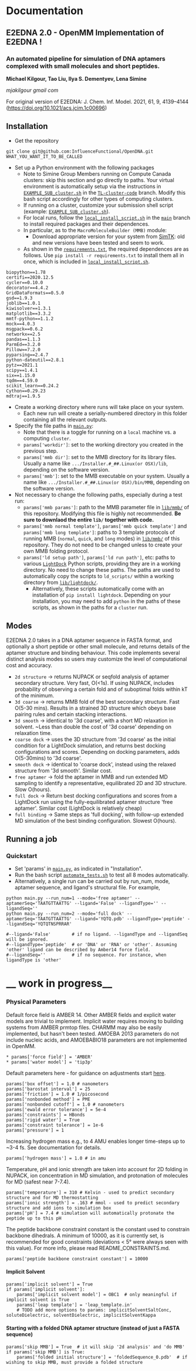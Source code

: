 # Documentation
## E2EDNA 2.0 - OpenMM Implementation of E2EDNA !

### An automated pipeline for simulation of DNA aptamers complexed with small molecules and short peptides.

**Michael Kilgour, Tao Liu, Ilya S. Dementyev, Lena Simine**

_mjakilgour gmail com_

For original version of E2EDNA: J. Chem. Inf. Model. 2021, 61, 9, 4139–4144 (https://doi.org/10.1021/acs.jcim.1c00696)

## Installation
* Get the repository
```
git clone git@github.com:InfluenceFunctional/OpenDNA.git WHAT_YOU_WANT_IT_TO_BE_CALLED
```
* Set up a Python environment with the following packages
  * Note to Simine Group Members running on Compute Canada clusters: skip this section and go directly to paths. Your virtual environment is automatically setup via the instructions in [``EXAMPLE_SUB_cluster.sh``](https://github.com/InfluenceFunctional/OpenDNA/blob/TL-cluster-code/EXAMPLE_SUB_cluster.sh) in the [``TL-cluster-code``](https://github.com/InfluenceFunctional/OpenDNA/tree/TL-cluster-code) branch. Modify this bash script accordingly for other types of computing clusters.
  * If running on a cluster, customize your submission shell script (example: [``EXAMPLE_SUB_cluster.sh``](https://github.com/InfluenceFunctional/OpenDNA/blob/TL-cluster-code/EXAMPLE_SUB_cluster.sh)). 
  * For local runs, follow the [``local_install_script.sh``](https://github.com/InfluenceFunctional/OpenDNA/blob/main/local_install_script.sh) in the [``main``](https://github.com/InfluenceFunctional/OpenDNA) branch to install required packages and their dependences.
  * In particular, as to the ``MacroMoleculeBuilder (MMB)`` module:
    * Download appropriate version for your system from [SimTK](https://simtk.org/projects/rnatoolbox): old and new versions have been tested and seem to work.
  * As shown in the [``requirements.txt``](https://github.com/InfluenceFunctional/OpenDNA/blob/main/requirements.txt), the required dependences are as follows. Use ``pip install -r requirements.txt`` to install them all in once, which is included in [``local_install_script.sh``](https://github.com/InfluenceFunctional/OpenDNA/blob/main/local_install_script.sh).
```
biopython==1.78
certifi==2020.12.5
cycler==0.10.0
decorator==4.4.2
GridDataFormats==0.5.0
gsd==1.9.3
joblib==1.0.1
kiwisolver==1.3.1
matplotlib==3.3.2
mmtf-python==1.1.2
mock==4.0.3
msgpack==0.6.2
networkx==2.5
pandas==1.1.3
ParmEd==3.2.0
Pillow==7.2.0
pyparsing==2.4.7
python-dateutil==2.8.1
pytz==2021.1
scipy==1.4.1
six==1.15.0
tqdm==4.59.0
scikit_learn==0.24.2
Cython==0.29.23
mdtraj==1.9.5
```
* Create a working directory where runs will take place on your system.
  * Each new run will create a serially-numbered directory in this folder containing all the relevant outputs.
* Specify the file paths in [``main.py``](https://github.com/InfluenceFunctional/OpenDNA/blob/main/main.py):
  * Note that there is a toggle for running on a ``local`` machine vs. a computing ``cluster``.
  * ``params['workdir']``: set to the working directory you created in the previous step.
  * ``params['mmb dir']``: set to the MMB directory for its library files. Usually a name like ``.../Installer.#_##.Linux(or OSX)/lib``, depending on the software version.
  * ``params['mmb']``: set to the MMB executable on your system. Usually a name like ``.../Installer.#_##.Linux(or OSX)/bin/MMB``, depending on the software version.
* Not necessary to change the following paths, especially during a test run:
  * ``params['mmb params']``: path to the MMB parameter file in [``lib/mmb/``](https://github.com/InfluenceFunctional/OpenDNA/tree/main/lib/mmb) of this repository. Modifying this file is highly not recommended. **Be sure to downlaod the entire ``lib/`` together with code.**
  * ``params['mmb normal template']``, ``params['mmb quick template']`` and ``params['mmb long template']``: paths to 3 template protocols of running MMB (``normal``, ``quick``, and ``long`` modes) in [``lib/mmb/``](https://github.com/InfluenceFunctional/OpenDNA/tree/main/lib/mmb) of this repository. They do not need to be changed unless to create your own MMB folding protocol.
  * ``params['ld setup path']``, ``params['ld run path']``, etc: paths to various [``LightDock``](https://lightdock.org/) Python scripts, providing they are in a working directory. No need to change these paths. The paths are used to automatically copy the scripts to ``ld_scripts/`` within a working directory from [``lib/lightdock/``](https://github.com/InfluenceFunctional/OpenDNA/tree/main/lib/lightdock).
    * Alternatively, these scripts automatically come with an installation of ``pip install lightdock``. Depending on your installation, you may need to add ``python`` in the paths of these scripts, as shown in the paths for a ``cluster`` run.


## Modes
E2EDNA 2.0 takes in a DNA aptamer sequence in FASTA format, and optionally a short peptide or other small molecule, and returns details of the aptamer structure and binding behaviour.
This code implements several distinct analysis modes so users may customize the level of computational cost and accuracy.

* `2d structure` &rarr; returns NUPACK or seqfold analysis of aptamer secondary structure. Very fast, O(<1s). If using NUPACK, includes probability of observing a certain fold and of suboptimal folds within kT of the minimum.
* `3d coarse` &rarr; returns MMB fold of the best secondary structure. Fast O(5-30 mins). Results in a strained 3D structure which obeys base pairing rules and certain stacking interactions.
* `3d smooth` &rarr; identical to '3d coarse', with a short MD relaxation in solvent. ~Less than double the cost of '3d coarse' depending on relaxation time.
* `coarse dock` &rarr; uses the 3D structure from '3d coarse' as the initial condition for a LightDock simulation, and returns best docking configurations and scores. Depending on docking parameters, adds O(5-30mins) to '3d coarse'.
* `smooth dock` &rarr; identical to 'coarse dock', instead using the relaxed structure from '3d smooth'. Similar cost. 
* `free aptamer` &rarr; fold the aptamer in MMB and run extended MD sampling to identify a representative, equilibrated 2D and 3D structure. Slow O(hours).
* `full dock` &rarr; Return best docking configurations and scores from a LightDock run using the fully-equilibrated aptamer structure 'free aptamer'. Similar cost (LightDock is relatively cheap)
* `full binding` &rarr; Same steps as 'full docking', with follow-up extended MD simulation of the best binding configuration. Slowest O(hours).


## Running a job

### Quickstart
* Set 'params' in [``main.py``](https://github.com/InfluenceFunctional/OpenDNA/blob/main/main.py), as indicated in "Installation".
* Run the bash script [``automate_tests.sh``](https://github.com/InfluenceFunctional/OpenDNA/blob/main/automate_tests.sh) to test all 8 modes automatically.
* Alternatively, a single run can be carried out by run_num, mode, aptamer sequence, and ligand's structural file. For example,
```
python main.py --run_num=1 --mode='free aptamer' --aptamerSeq='TAATGTTAATTG' --ligand='False' --ligandType='' --ligandSeq=''
python main.py --run_num=2 --mode='full dock' --aptamerSeq='TAATGTTAATTG' --ligand='YQTQ.pdb' --ligandType='peptide' --ligandSeq='YQTQTNSPRRAR'
    
#--ligand='False'        # if no ligand. --ligandType and --ligandSeq will be ignored.
#--ligandType='peptide'  # or 'DNA' or 'RNA' or 'other'. Assuming 'other' ligand can be described by Amber14 force field.
#--ligandSeq=''          # if no sequence. For instance, when ligandType is 'other'

```

# __ work in progress__

### Physical Parameters

Default force field is AMBER 14. Other AMBER fields and explicit water models are trivial to implement. Implicit water requires moving to building systems from AMBER prmtop files. CHARMM may also be easily implemented, but hasn't been tested. AMOEBA 2013 parameters do not include nucleic acids, and AMOEBABIO18 parameters are not implemented in OpenMM.  
```
* params['force field'] = 'AMBER'
* params['water model'] = 'tip3p'
```

Default parameters here - for guidance on adjustments start [here](http://docs.openmm.org/latest/userguide/application.html).

```
params['box offset'] = 1.0 # nanometers
params['barostat interval'] = 25
params['friction'] = 1.0 # 1/picosecond
params['nonbonded method'] = PME
params['nonbonded cutoff'] = 1.0 # nanometers
params['ewald error tolerance'] = 5e-4
params['constraints'] = HBonds
params['rigid water'] = True
params['constraint tolerance'] = 1e-6
params['pressure'] = 1 
```

Increasing hydrogen mass e.g., to 4 AMU enables longer time-steps up to ~3-4 fs. See documentation for details.

```
params['hydrogen mass'] = 1.0 # in amu
```

Temperature, pH and ionic strength are taken into account for 2D folding in NUPACK, ion concentration in MD simulation, and protonation of molecules for MD (safest near 7-7.4).

```
params['temperature'] = 310 # Kelvin - used to predict secondary structure and for MD thermostatting
params['ionic strength'] = .163 # mmol - used to predict secondary structure and add ions to simulation box
params['pH'] = 7.4 # simulation will automatically protonate the peptide up to this pH
```

The peptide backbone constraint constant is the constant used to constrain backbone dihedrals. 
A minimum of 10000, as it is currently set, is recommended for good constraints (deviations < 5° were always seen with this value).
For more info, please read README_CONSTRAINTS.md.

```
params['peptide backbone constraint constant'] = 10000
```
#### Implicit Solvent
```
params['implicit solvent'] = True
if params['implicit solvent']:
    params['implicit solvent model'] = OBC1  # only meaningful if implicit solvent is True
    params['leap template'] = 'leap_template.in'
    # TODO add more options to params: implicitSolventSaltConc, soluteDielectric, solventDielectric, implicitSolventKappa
```

#### Starting with a folded DNA aptamer structure (instead of just a FASTA sequence)
```
params['skip MMB'] = True  # it will skip '2d analysis' and 'do MMB'
if params['skip MMB'] is True:
    params['folded initial structure'] = 'foldedSequence_0.pdb'  # if wishing to skip MMB, must provide a folded structure
```

